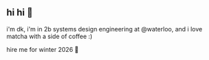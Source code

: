 ## hi hi 👋

<!--
**deekshukk/deekshukk** is a ✨ _special_ ✨ repository because its `README.md` (this file) appears on your GitHub profile.

Here are some ideas to get you started:

-
-->

i'm dk, i'm in 2b systems design engineering at @waterloo, and i love matcha with a side of coffee :) 

hire me for winter 2026 🫶
